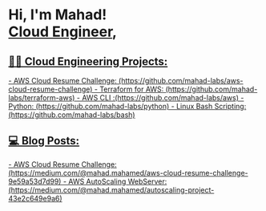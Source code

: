 <h1>Hi, I'm Mahad! <br/><a href="https://github.com/mahad-labs">Cloud Engineer</a>, <a href="https://www.linkedin.com/in/mahad-mahamed-14192983/"></h1>
</b>
<h2>👨‍💻 Cloud Engineering Projects:</h2>
</b>
  - AWS Cloud Resume Challenge: (https://github.com/mahad-labs/aws-cloud-resume-challenge)
  - Terraform for AWS: (https://github.com/mahad-labs/terraform-aws)
  - AWS CLI :(https://github.com/mahad-labs/aws)
  - Python: (https://github.com/mahad-labs/python)
  - Linux Bash Scripting: (https://github.com/mahad-labs/bash)

</b>

<h2>💻 Blog Posts: </h2>
</b>
- AWS Cloud Resume Challenge: (https://medium.com/@mahad.mahamed/aws-cloud-resume-challenge-9e59a53d7d99)
- AWS AutoScaling WebServer: (https://medium.com/@mahad.mahamed/autoscaling-project-43e2c649e9a6)

<!--
**joshmadakor1/joshmadakor1** is a ✨ _special_ ✨ repository because its `README.md` (this file) appears on your GitHub profile.

Here are some ideas to get you started:

- 🔭 I’m currently working on ...
- 🌱 I’m currently learning ...
- 👯 I’m looking to collaborate on ...
- 🤔 I’m looking for help with ...
- 💬 Ask me about ...
- 📫 How to reach me: ...
- 😄 Pronouns: ...
- ⚡ Fun fact: ...
-->
